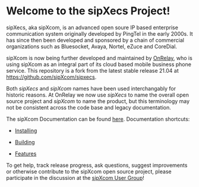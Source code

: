 # Welcome to the sipXecs Project!

sipXecs, aka sipXcom, is an advanced open soure IP based enterprise communication system originally developed by PingTel in the early 2000s. It has since then been developed and sponsored by a chain of commercial organizations such as Bluesocket, Avaya, Nortel, eZuce and CoreDial. 

sipXcom is now being further developed and maintained by [OnRelay](https://www.onrelay.com), who is using sipXcom as an integral part of its cloud based mobile business phone service. This repository is a fork from the latest stable release 21.04 at https://github.com/sipXcom/sipxecs. 

Both *sipXecs* and *sipXcom* names have been used interchangably for historic reasons. At OnRelay we now use *sipXecs* to name the overall open source project and *sipXcom* to name the product, but this terminology may not be consistent across the code base and legacy documentation.

The sipXcom Documentation can be found <a target="_blank" href="https://onrelay.github.io/sipxecs">here</a>. Documentation shortcuts:


- <a target="_blank" href="https://onrelay.github.io/sipxecs/installing.html">Installing</a>

- <a target="_blank" href="https://onrelay.github.io/sipxecs/building.html">Building</a>

- <a target="_blank" href="https://onrelay.github.io/sipxecs/features.html">Features</a>


To get help, track release progress, ask questions, suggest improvements or otherwise contribute to the sipXcom open source project, please participate in the discussion at the <a target="_blank" href="https://groups.google.com/g/sipxcom-users">sipXcom User Group</a>!







